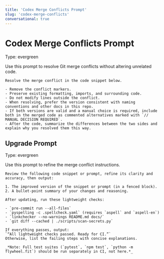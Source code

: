 ```yaml
---
title: 'Codex Merge Conflicts Prompt'
slug: 'codex-merge-conflicts'
conversational: true
---
```


# Codex Merge Conflicts Prompt
Type: evergreen

Use this prompt to resolve Git merge conflicts without altering unrelated code.

```text
Resolve the merge conflict in the code snippet below. 

- Remove the conflict markers.  
- Preserve existing formatting, imports, and surrounding code.  
- Do not modify lines outside the conflict.  
- When resolving, prefer the version consistent with naming conventions and other docs in this repo.  
- If both versions are valid and a manual choice is required, include both in the merged code as commented alternatives marked with `// MANUAL DECISION REQUIRED`.  
- After the code, summarize the differences between the two sides and explain why you resolved them this way.

```

## Upgrade Prompt
Type: evergreen

Use this prompt to refine the merge conflict instructions.

```text
Review the following code snippet or prompt, refine its clarity and accuracy, then output:

1. The improved version of the snippet or prompt (in a fenced block).
2. A bullet-point summary of your changes and reasoning.

After updating, run these lightweight checks:

- `pre-commit run --all-files`  
- `pyspelling -c .spellcheck.yaml` (requires `aspell` and `aspell-en`)  
- `linkchecker --no-warnings README.md docs/`  
- `git diff --cached | ./scripts/scan-secrets.py`

If everything passes, output:  
`“All lightweight checks passed. Ready for CI.”`  
Otherwise, list the failing steps with concise explanations.

_*Note: Full test suites (`pytest`, `npm test`, `python -m flywheel.fit`) should be run separately in CI, not here.*_
```
